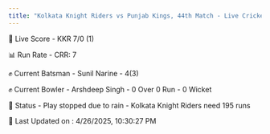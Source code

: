 ```yaml
---
title: "Kolkata Knight Riders vs Punjab Kings, 44th Match - Live Cricket Score"
---
```


🔴 Live Score - KKR 7/0 (1)  

📊 Run Rate - CRR: 7  

✊ Current Batsman - Sunil Narine - 4(3)  

✊ Current Bowler - Arshdeep Singh - 0 Over 0 Run - 0 Wicket  

📑 Status - Play stopped due to rain - Kolkata Knight Riders need 195 runs

📝 Last Updated on : 4/26/2025, 10:30:27 PM  

